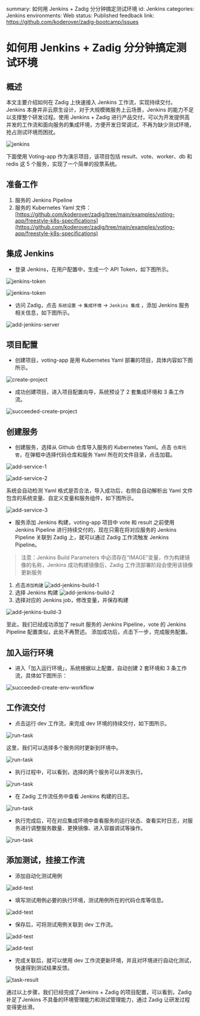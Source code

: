 summary: 如何用 Jenkins + Zadig 分分钟搞定测试环境
id: Jenkins
categories: Jenkins
environments: Web
status: Published
feedback link: https://github.com/koderover/zadig-bootcamp/issues

# 如何用 Jenkins + Zadig 分分钟搞定测试环境

## 概述
本文主要介绍如何在 Zadig 上快速接入 Jenkins 工作流，实现持续交付。Jenkins 本身并非云原生设计，对于大规模微服务上云场景，Jenkins 的能力不足以支撑整个研发过程。使用 Jenkins + Zadig 进行产品交付，可以为开发提供高并发的工作流和面向服务的集成环境，方便开发日常调试，不再为缺少测试环境，抢占测试环境而困扰。

![jenkins](./img/jenkins.png)

下面使用 Voting-app 作为演示项目，该项目包括 result、vote、worker、db 和 redis 这 5 个服务，实现了一个简单的投票系统。

## 准备工作

1. 服务的 Jenkins Pipeline
2. 服务的 Kubernetes Yaml 文件：[https://github.com/koderover/zadig/tree/main/examples/voting-app/freestyle-k8s-specifications](https://github.com/koderover/zadig/tree/main/examples/voting-app/freestyle-k8s-specifications)


## 集成 Jenkins

- 登录 Jenkins，在用户配置中，生成一个 API Token，如下图所示。

![jenkins-token](./img/generate_jenkins_token_1.png)

![jenkins-token](./img/generate_jenkins_token_2.png)

- 访问 Zadig，点击 `系统设置` ->  `集成环境` -> `Jenkins 集成` ，添加 Jenkins 服务相关信息，如下图所示。

![add-jenkins-server](./img/add_jenkins_server.png)

## 项目配置
- 创建项目，voting-app 是用 Kubernetes Yaml 部署的项目，具体内容如下图所示。

![create-project](./img/create_project.png)

- 成功创建项目，进入项目配置向导，系统预设了 2 套集成环境和 3 条工作流。

![succeeded-create-project](./img/succeeded_to_create_project.png)

## 创建服务
- 创建服务，选择从 Github 仓库导入服务的 Kubernetes Yaml。点击 `仓库托管`，在弹框中选择代码仓库和服务 Yaml 所在的文件目录，点击加载。

![add-service-1](./img/add_service_1.png)

![add-service-2](./img/add_service_2.png)

  系统会自动检测 Yaml 格式是否合法，导入成功后，右侧会自动解析出 Yaml 文件包含的系统变量、自定义变量和服务组件，如下图所示。

![add-service-3](./img/add_service_3.png)

- 服务添加 Jenkins 构建，voting-app 项目中 vote 和 result 之前使用 Jenkins Pipeline 进行持续交付的，现在只需在将对应服务的 Jenkins Pipeline 关联到 Zadig 上，就可以通过 Zadig 工作流触发 Jenkins Pipeline。
> 注意：Jenkins Build Parameters 中必须存在“IMAGE”变量，作为构建镜像的名称，Jenkins 成功构建镜像后，Zadig 工作流部署阶段会使用该镜像更新服务

1. 点击`添加构建`
![add-jenkins-build-1](./img/add_jenkins_build_1.png)
2. 选择 Jenkins 构建
![add-jenkins-build-2](./img/add_jenkins_build_2.png)
3. 选择对应的 Jenkins job，修改变量，并保存构建

![add-jenkins-build-3](./img/add_jenkins_build_3.png)

至此，我们已经成功添加了 result 服务的 Jenkins Pipeline，vote 的 Jenkins Pipeline 配置类似，此处不再赘述。
添加成功后，点击下一步，完成服务配置。

## 加入运行环境

- 进入「加入运行环境」，系统根据以上配置，自动创建 2 套环境和 3 条工作流，具体如下图所示：

![succeeded-create-env-workflow](./img/succeeded_to_create_env_workflow.png)

## 工作流交付
- 点击运行 dev 工作流，来完成 dev 环境的持续交付，如下图所示。

![run-task](./img/run_task_1.png)

这里，我们可以选择多个服务同时更新到环境中。

![run-task](./img/run_task_2.png)

- 执行过程中，可以看到，选择的两个服务可以并发执行。

![run-task](./img/run_task_3.png)

- 在 Zadig 工作流任务中查看 Jenkins 构建的日志。

![run-task](./img/run_task_4.png)

- 执行完成后，可在对应集成环境中查看服务的运行状态、查看实时日志，对服务进行调整服务数量、更换镜像、进入容器调试等操作。

![run-task](./img/run_task_5.png)

## 添加测试，挂接工作流

- 添加自动化测试用例

![add-test](./img/add_test_1.png)

- 填写测试用例必要的执行环境，测试用例所在的代码仓库等信息。

![add-test](./img/add_test_2.png)

- 保存后，可将测试用例关联到 dev 工作流。

![add-test](./img/add_test_3.png)

![add-test](./img/add_test_4.png)


- 完成关联后，就可以使用 dev 工作流更新环境，并且对环境进行自动化测试，快速得到测试结果反馈。

![task-result](./img/get_task_result.png)

通过以上步骤，我们已经完成了Jenkins + Zadig 的项目配置，可以看到，Zadig 补足了Jenkins 不具备的环境管理能力和测试管理能力，通过 Zadig 让研发过程变得更丝滑。

